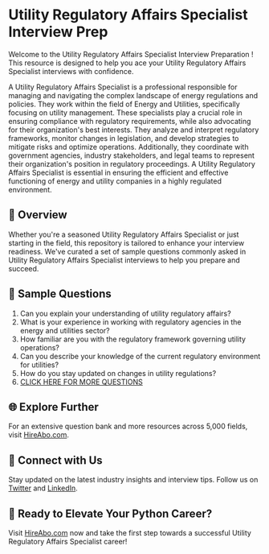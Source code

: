# Utility Regulatory Affairs Specialist Interview Prep

Welcome to the Utility Regulatory Affairs Specialist Interview Preparation ! This resource is designed to help you ace your Utility Regulatory Affairs Specialist interviews with confidence.

A Utility Regulatory Affairs Specialist is a professional responsible for managing and navigating the complex landscape of energy regulations and policies. They work within the field of Energy and Utilities, specifically focusing on utility management. These specialists play a crucial role in ensuring compliance with regulatory requirements, while also advocating for their organization's best interests. They analyze and interpret regulatory frameworks, monitor changes in legislation, and develop strategies to mitigate risks and optimize operations. Additionally, they coordinate with government agencies, industry stakeholders, and legal teams to represent their organization's position in regulatory proceedings. A Utility Regulatory Affairs Specialist is essential in ensuring the efficient and effective functioning of energy and utility companies in a highly regulated environment.

## 🚀 Overview

Whether you're a seasoned Utility Regulatory Affairs Specialist or just starting in the field, this repository is tailored to enhance your interview readiness. We've curated a set of sample questions commonly asked in Utility Regulatory Affairs Specialist interviews to help you prepare and succeed.

## 📝 Sample Questions

1. Can you explain your understanding of utility regulatory affairs?
2. What is your experience in working with regulatory agencies in the energy and utilities sector?
3. How familiar are you with the regulatory framework governing utility operations?
4. Can you describe your knowledge of the current regulatory environment for utilities?
5. How do you stay updated on changes in utility regulations?
6. [CLICK HERE FOR MORE QUESTIONS](https://hireabo.com/job/20_2_12/Utility%20Regulatory%20Affairs%20Specialist)

## 🌐 Explore Further

For an extensive question bank and more resources across 5,000 fields, visit [HireAbo.com](https://www.hireabo.com).

## 📱 Connect with Us

Stay updated on the latest industry insights and interview tips. Follow us on [Twitter](https://twitter.com/hireabo) and [LinkedIn](https://www.linkedin.com/in/hire-abo-3609972a8/).

## 🚀 Ready to Elevate Your Python Career?

Visit [HireAbo.com](https://www.hireabo.com) now and take the first step towards a successful Utility Regulatory Affairs Specialist career!